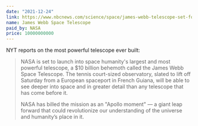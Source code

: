```yaml
---
date: "2021-12-24"
link: https://www.nbcnews.com/science/space/james-webb-telescope-set-for-launch-nasa-rcna9489
name: James Webb Space Telescope
paid_by: NASA
price: 10000000000
---
```


NYT reports on the most powerful telescope ever built:

> NASA is set to launch into space humanity's largest and most powerful telescope, a $10 billion behemoth called the James Webb Space Telescope. The tennis court-sized observatory, slated to lift off Saturday from a European spaceport in French Guiana, will be able to see deeper into space and in greater detail than any telescope that has come before it.
>
> NASA has billed the mission as an "Apollo moment" — a giant leap forward that could revolutionize our understanding of the universe and humanity’s place in it.
